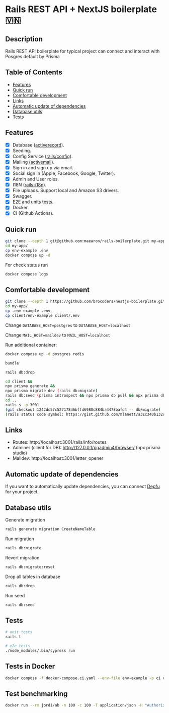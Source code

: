 # Rails REST API + NextJS boilerplate 🇻🇳
## Description

Rails REST API boilerplate for typical project can connect and interact with Posgres default by Prisma

## Table of Contents

- [Features](#features)
- [Quick run](#quick-run)
- [Comfortable development](#comfortable-development)
- [Links](#links)
- [Automatic update of dependencies](#automatic-update-of-dependencies)
- [Database utils](#database-utils)
- [Tests](#tests)

## Features

- [x] Database ([activerecord](https://guides.rubyonrails.org/active_record_basics.html)).
- [x] Seeding.
- [x] Config Service ([rails/config](https://guides.rubyonrails.org/configuring.html)).
- [x] Mailing ([activemail](https://guides.rubyonrails.org/action_mailer_basics.html)).
- [x] Sign in and sign up via email.
- [x] Social sign in (Apple, Facebook, Google, Twitter).
- [x] Admin and User roles.
- [x] I18N ([rails-i18n](https://guides.rubyonrails.org/i18n.html)).
- [x] File uploads. Support local and Amazon S3 drivers.
- [x] Swagger.
- [x] E2E and units tests.
- [x] Docker.
- [x] CI (Github Actions).

## Quick run

```bash
git clone --depth 1 git@github.com:maearon/rails-boilerplate.git my-app
cd my-app/
cp env-example .env
docker compose up -d
```

For check status run

```bash
docker compose logs
```

## Comfortable development

```bash
git clone --depth 1 https://github.com/brocoders/nestjs-boilerplate.git my-app
cd my-app/
cp .env-example .env
cp client/env-example client/.env
```

Change `DATABASE_HOST=postgres` to `DATABASE_HOST=localhost`

Change `MAIL_HOST=maildev` to `MAIL_HOST=localhost`

Run additional container:

```bash
docker compose up -d postgres redis
```

```bash
bundle

rails db:drop

cd client &&
npx prisma generate && 
npx prisma migrate dev (rails db:migrate)
rails db:seed (prisma introspect && npx prisma db pull && npx prisma db push)
cd ..
rails s -p 3001
(git checkout 1242dc57c527178d6bffd6980c884ba4478bafd4 -- db/migrate)
(rails status code symbol: https://gist.github.com/mlanett/a31c340b132ddefa9cca)
```

## Links

- Routes: http://localhost:3001/rails/info/routes
- Adminer (client for DB): http://127.0.0.1/pgadmin4/browser/ (npx prisma studio)
- Maildev: http://localhost:3001/letter_opener

## Automatic update of dependencies

If you want to automatically update dependencies, you can connect [Depfu](https://github.com/marketplace/depfu) for your project.

## Database utils

Generate migration

```bash
rails generate migration CreateNameTable 
```

Run migration

```bash
rails db:migrate
```

Revert migration

```bash
rails db:migrate:reset
```

Drop all tables in database

```bash
rails db:drop
```

Run seed

```bash
rails db:seed
```

## Tests

```bash
# unit tests
rails t

# e2e tests
./node_modules/.bin/cypress run
```

## Tests in Docker

```bash
docker compose -f docker-compose.ci.yaml --env-file env-example -p ci up --build --exit-code-from api && docker compose -p ci rm -svf
```

## Test benchmarking

```bash
docker run --rm jordi/ab -n 100 -c 100 -T application/json -H "Authorization: Bearer USER_TOKEN" -v 2 http://<server_ip>:3001/api/v1/users
```
